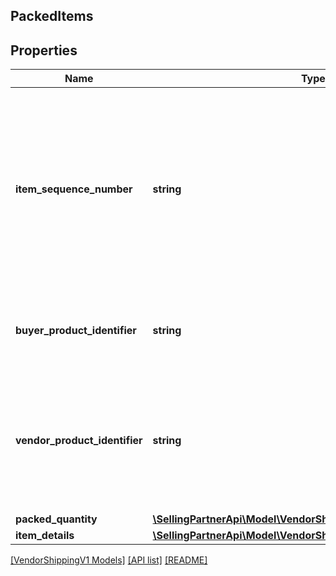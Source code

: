 ## PackedItems

## Properties

Name | Type | Description | Notes
------------ | ------------- | ------------- | -------------
**item_sequence_number** | **string** | Item sequence number for the item. The first item will be 001, the second 002, and so on. This number is used as a reference to refer to this item from the carton or pallet level. | [optional]
**buyer_product_identifier** | **string** | Buyer Standard Identification Number (ASIN) of an item. | [optional]
**vendor_product_identifier** | **string** | The vendor selected product identification of the item. Should be the same as was sent in the purchase order. | [optional]
**packed_quantity** | [**\SellingPartnerApi\Model\VendorShippingV1\ItemQuantity**](ItemQuantity.md) |  | [optional]
**item_details** | [**\SellingPartnerApi\Model\VendorShippingV1\PackageItemDetails**](PackageItemDetails.md) |  | [optional]

[[VendorShippingV1 Models]](../) [[API list]](../../Api) [[README]](../../../README.md)
